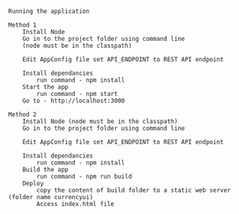     Running the application

    Method 1
        Install Node
        Go in to the project folder using command line
        (node must be in the classpath)

        Edit AppConfig file set API_ENDPOINT to REST API endpoint

        Install dependancies 
            run command - npm install
        Start the app
            run command - npm start
        Go to - http://localhost:3000

    Method 2
        Install Node (node must be in the classpath)
        Go in to the project folder using command line

        Edit AppConfig file set API_ENDPOINT to REST API endpoint

        Install dependancies
            run command - npm install
        Build the app
            run command - npm run build
        Deploy    
            copy the content of build folder to a static web server (folder name currencyui)
            Access index.html file